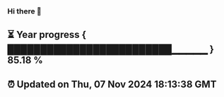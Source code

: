 ### Hi there 👋
⏳ Year progress { █████████████████████████▁▁▁▁▁ } 85.18 %
---
⏰ Updated on Thu, 07 Nov 2024 18:13:38 GMT
---
